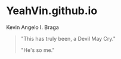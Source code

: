 # YeahVin.github.io
Kevin Angelo I. Braga

> "This has truly been, a Devil May Cry."
> 
> "He's so me."
